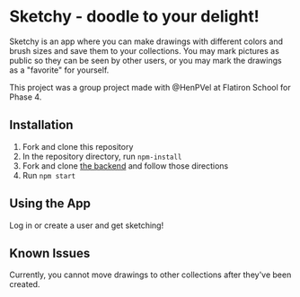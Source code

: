 # Sketchy - doodle to your delight!

Sketchy is an app where you can make drawings with different colors and brush sizes and save them to your collections. You may mark pictures as public so they can be seen by other users, or you may mark the drawings as a "favorite" for yourself.

This project was a group project made with @HenPVel at Flatiron School for Phase 4.



## Installation
1. Fork and clone this repository
1. In the repository directory, run `npm-install`
1. Fork and clone [the backend](https://github.com/DianaLiao/Sketchy-backend) and follow those directions
1. Run `npm start`

## Using the App

Log in or create a user and get sketching! 

## Known Issues

Currently, you cannot move drawings to other collections after they've been created.
